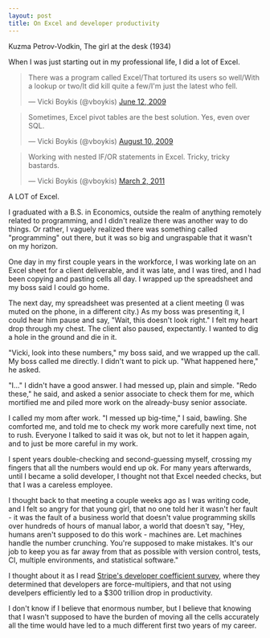 ```yaml
---
layout: post
title: On Excel and developer productivity
---
```


<meta name="twitter:card" content="summary">
<meta name="twitter:site" content="@vboykis">
<meta name="twitter:creator" content="@vboykis">
<meta name="twitter:title" content="On Excel and developer productivity">
<meta name="twitter:description" content="Reflections on an early career spent in spreadsheets. ">
<meta name="twitter:image" content="https://raw.githubusercontent.com/veekaybee/veekaybee.github.io/master/images/girldesk.png">


Kuzma Petrov-Vodkin, The girl at the desk (1934)

When I was just starting out in my professional life, I did a lot of Excel. 

<blockquote class="twitter-tweet" data-lang="en"><p lang="en" dir="ltr">There was a program called Excel/That tortured its users so well/With a lookup or two/It did kill quite a few/I&#39;m just the latest who fell.</p>&mdash; Vicki Boykis (@vboykis) <a href="https://twitter.com/vboykis/status/2132801109?ref_src=twsrc%5Etfw">June 12, 2009</a></blockquote>
<script async src="https://platform.twitter.com/widgets.js" charset="utf-8"></script>


<blockquote class="twitter-tweet" data-lang="en"><p lang="en" dir="ltr">Sometimes, Excel pivot tables are the best solution.  Yes, even over SQL.</p>&mdash; Vicki Boykis (@vboykis) <a href="https://twitter.com/vboykis/status/3228269090?ref_src=twsrc%5Etfw">August 10, 2009</a></blockquote>
<script async src="https://platform.twitter.com/widgets.js" charset="utf-8"></script>


<blockquote class="twitter-tweet" data-lang="en"><p lang="en" dir="ltr">Working with nested IF/OR statements in Excel. Tricky, tricky bastards.</p>&mdash; Vicki Boykis (@vboykis) <a href="https://twitter.com/vboykis/status/42961231362924544?ref_src=twsrc%5Etfw">March 2, 2011</a></blockquote>
<script async src="https://platform.twitter.com/widgets.js" charset="utf-8"></script>

A LOT of Excel.

I graduated with a B.S. in Economics, outside the realm of anything remotely related to programming, and I didn't realize there was another way to do things. Or rather, I vaguely realized there was something called "programming" out there, but it was so big and ungraspable that it wasn't on my horizon. 

One day in my first couple years in the workforce, I was working late on an Excel sheet for a client deliverable, and it was late, and I was tired, and I had been copying and pasting cells all day. I wrapped up the spreadsheet and my boss said I could go home. 

The next day, my spreadsheet was presented at a client meeting (I was muted on the phone, in a different city.) As my boss was presenting it, I could hear him pause and say, "Wait, this doesn't look right." I felt my heart drop through my chest. The client also paused, expectantly. I wanted to dig a hole in the ground and die in it. 

"Vicki, look into these numbers," my boss said, and we wrapped up the call. My boss called me directly. I didn't want to pick up. "What happened here," he asked. 

"I..." I didn't have a good answer. I had messed up, plain and simple. "Redo these," he said, and asked a senior associate to check them for me, which mortified me and piled more work on the already-busy senior associate. 

I called my mom after work. "I messed up big-time," I said, bawling. She comforted me, and told me to check my work more carefully next time, not to rush. Everyone I talked to said it was ok, but not to let it happen again, and to just be more careful in my work. 

I spent years double-checking and second-guessing myself, crossing my fingers that all the numbers would end up ok. For many years afterwards, until I became a solid developer, I thought not that Excel needed checks, but that I was a careless employee. 

I thought back to that meeting a couple weeks ago as I was writing code, and I felt so angry for that young girl, that no one told her it wasn't her fault - it was the fault of a business world that doesn't value programming skills over hundreds of hours of manual labor, a world that doesn't say, "Hey, humans aren't supposed to do this work - machines are. Let machines handle the number crunching. You're supposed to make mistakes. It's our job to keep you as far away from that as possible with version control, tests, CI, multiple environments, and statistical software."

I thought about it as I read [Stripe's developer coefficient survey](https://stripe.com/files/reports/the-developer-coefficient.pdf), where they determined that developers are force-multipiers, and that not using develpers efficiently led to a $300 trillion drop in productivity. 

I don't know if I believe that enormous number, but I believe that knowing that I wasn't supposed to have the burden of moving all the cells accurately all the time would have led to a much different first two years of my career. 





